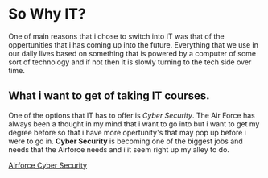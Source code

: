 # __So Why IT?__

One of main reasons that i chose to switch into IT was that of the oppertunities that i has coming up into the future. Everything that we use in our daily lives based on something that is powered by a computer of some sort of technology and if not then it is slowly turning to the tech side over time.

## __What i want to get of taking IT courses.__

One of the options that IT has to offer is _Cyber Security_. The Air Force has always been a thought in my mind that i want to go into but i want to get my degree before so that i have more opertunity's that may pop up before i were to go in. __Cyber Security__ is becoming one of the biggest jobs and needs that the Airforce needs and i it seem right up my alley to do.

[Airforce Cyber Security](https://www.airforce.com/careers/detail/cyber-surety)

